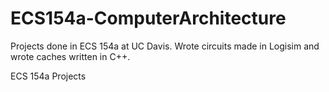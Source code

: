 ECS154a-ComputerArchitecture
============================

Projects done in ECS 154a at UC Davis. Wrote circuits made in Logisim and wrote caches written in C++. 

ECS 154a Projects
